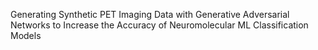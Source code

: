 Generating Synthetic PET Imaging Data with Generative Adversarial Networks to Increase the Accuracy of Neuromolecular ML Classification Models
